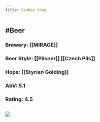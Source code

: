 ```yaml
---
title: Cowboy Song
---
```


## #Beer
### Brewery: [[MIRAGE]]

### Beer Style: [[Pilsner]] [[Czech Pils]]

### Hops: [[Styrian Golding]]

### AbV: 5.1

### Rating: 4.5

## ![](https://firebasestorage.googleapis.com/v0/b/firescript-577a2.appspot.com/o/imgs%2Fapp%2FVariably_Distressed%2Fat1cnZAbM-.jpeg?alt=media&token=1b5051f0-a278-490e-a638-b56827bb6e8e)
